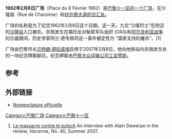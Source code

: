 **1962年2月8日广场**（Place du 8 Février 1962）是[巴黎](../Page/巴黎.md "wikilink")[十一区的一个广场](https://zh.wikipedia.org/wiki/巴黎十一区 "wikilink")，在沙隆路（Rue de Charonne）和[伏尔泰大道的交汇处](https://zh.wikipedia.org/wiki/伏尔泰大道 "wikilink")。

广场的名称是为了纪念1962年2月8日这个日期。这一天，九位“沙隆烈士”在附近的[沙隆站](../Page/沙隆站.md "wikilink")入口被杀。杀戮发生在镇压反对秘密军队组织 (OAS)和[阿尔及利亚战争](../Page/阿尔及利亚战争.md "wikilink")的示威期间。历史学家阿兰·德韦佩将这一事件被定性为 "国家支持的屠杀"。\[1\]

广场由巴黎市长[贝特朗·德拉诺埃](../Page/贝特朗·德拉诺埃.md "wikilink")启用于2007年2月8日，他向地铁站内杀戮发生处的一块纪念牌匾献花。纪念牌匾由[巴黎大众运输公司工会赞助](https://zh.wikipedia.org/wiki/巴黎大众运输公司 "wikilink")。

## 参考

## 外部链接

  - [Nomenclature officielle](https://web.archive.org/web/20070908093950/http://www.v1.paris.fr/CARTO/Nomenclature/723.nom.html)

[Category:巴黎广场](https://zh.wikipedia.org/wiki/Category:巴黎广场 "wikilink") [Category:巴黎十一区](https://zh.wikipedia.org/wiki/Category:巴黎十一区 "wikilink")

1.  [Le massacre contre le putsch](http://www.vacarme.eu.org/article1344.html) An interview with Alain Dewerpe in the review, *Vacarme*, No. 40, Summer 2007.